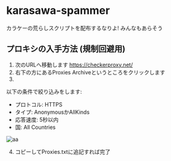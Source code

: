 # karasawa-spammer
カラケーの荒らしスクリプトを配布するなりよ! みんなもあらそう

## プロキシの入手方法 (規制回避用)
1. 次のURLへ移動します https://checkerproxy.net/
2. 右下の方にあるProxies Archiveというところをクリックします
3. 
以下の条件で絞り込みをします:

- プロトコル: HTTPS
- タイプ: AnonymousかAllKinds
- 応答速度: 5秒以内
- 国: All Countries

![aa](https://i.imgur.com/JnUARlY.png)


4. コピーしてProxies.txtに追記すれば完了
